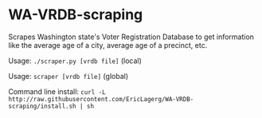 WA-VRDB-scraping
================
Scrapes Washington state's Voter Registration Database to get information like the average age of a city, average age of a precinct, etc.

Usage: `./scraper.py [vrdb file]` (local)

Usage: `scraper [vrdb file]` (global)

Command line install: `curl -L http://raw.githubusercontent.com/EricLagerg/WA-VRDB-scraping/install.sh | sh`
